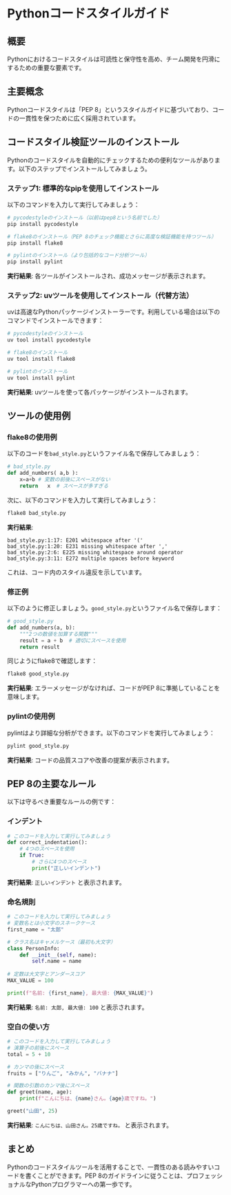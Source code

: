# Pythonコードスタイルガイド

## 概要
Pythonにおけるコードスタイルは可読性と保守性を高め、チーム開発を円滑にするための重要な要素です。

## 主要概念
Pythonコードスタイルは「PEP 8」というスタイルガイドに基づいており、コードの一貫性を保つために広く採用されています。

## コードスタイル検証ツールのインストール

Pythonのコードスタイルを自動的にチェックするための便利なツールがあります。以下のステップでインストールしてみましょう。

### ステップ1: 標準的なpipを使用してインストール

以下のコマンドを入力して実行してみましょう：

```python
# pycodestyleのインストール（以前はpep8という名前でした）
pip install pycodestyle

# flake8のインストール（PEP 8のチェック機能とさらに高度な検証機能を持つツール）
pip install flake8

# pylintのインストール（より包括的なコード分析ツール）
pip install pylint
```

**実行結果**: 各ツールがインストールされ、成功メッセージが表示されます。

### ステップ2: uvツールを使用してインストール（代替方法）

uvは高速なPythonパッケージインストーラーです。利用している場合は以下のコマンドでインストールできます：

```python
# pycodestyleのインストール
uv tool install pycodestyle

# flake8のインストール
uv tool install flake8

# pylintのインストール
uv tool install pylint
```

**実行結果**: uvツールを使って各パッケージがインストールされます。

## ツールの使用例

### flake8の使用例

以下のコードを`bad_style.py`というファイル名で保存してみましょう：

```python
# bad_style.py
def add_numbers( a,b ):
    x=a+b # 変数の前後にスペースがない
    return   x  # スペースが多すぎる
```

次に、以下のコマンドを入力して実行してみましょう：

```bash
flake8 bad_style.py
```

**実行結果**:
```
bad_style.py:1:17: E201 whitespace after '('
bad_style.py:1:20: E231 missing whitespace after ','
bad_style.py:2:6: E225 missing whitespace around operator
bad_style.py:3:11: E272 multiple spaces before keyword
```

これは、コード内のスタイル違反を示しています。

### 修正例

以下のように修正しましょう。`good_style.py`というファイル名で保存します：

```python
# good_style.py
def add_numbers(a, b):
    """2つの数値を加算する関数"""
    result = a + b  # 適切にスペースを使用
    return result
```

同じようにflake8で確認します：

```bash
flake8 good_style.py
```

**実行結果**: エラーメッセージがなければ、コードがPEP 8に準拠していることを意味します。

### pylintの使用例

pylintはより詳細な分析ができます。以下のコマンドを実行してみましょう：

```bash
pylint good_style.py
```

**実行結果**: コードの品質スコアや改善の提案が表示されます。

## PEP 8の主要なルール

以下は守るべき重要なルールの例です：

### インデント

```python
# このコードを入力して実行してみましょう
def correct_indentation():
    # 4つのスペースを使用
    if True:
        # さらに4つのスペース
        print("正しいインデント")
```

**実行結果**: `正しいインデント` と表示されます。

### 命名規則

```python
# このコードを入力して実行してみましょう
# 変数名とは小文字のスネークケース
first_name = "太郎"

# クラス名はキャメルケース（最初も大文字）
class PersonInfo:
    def __init__(self, name):
        self.name = name
        
# 定数は大文字とアンダースコア
MAX_VALUE = 100

print(f"名前: {first_name}, 最大値: {MAX_VALUE}")
```

**実行結果**: `名前: 太郎, 最大値: 100` と表示されます。

### 空白の使い方

```python
# このコードを入力して実行してみましょう
# 演算子の前後にスペース
total = 5 + 10

# カンマの後にスペース
fruits = ["りんご", "みかん", "バナナ"]

# 関数の引数のカンマ後にスペース
def greet(name, age):
    print(f"こんにちは、{name}さん。{age}歳ですね。")

greet("山田", 25)
```

**実行結果**: `こんにちは、山田さん。25歳ですね。` と表示されます。

## まとめ

Pythonのコードスタイルツールを活用することで、一貫性のある読みやすいコードを書くことができます。PEP 8のガイドラインに従うことは、プロフェッショナルなPythonプログラマーへの第一歩です。
